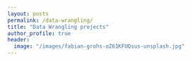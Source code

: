 ```yaml
---
layout: posts
permalink: /data-wrangling/
title: "Data Wrangling projects"
author_profile: true
header:
  image: "/images/fabian-grohs-oZ61KFUQsus-unsplash.jpg"
---
```



